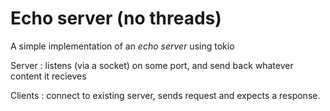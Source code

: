 # Echo server (no threads)

A simple implementation of an _echo server_ using tokio

Server : listens (via a socket) on some port,
and send back whatever content it recieves

Clients : connect to existing server, sends request and expects a response.
